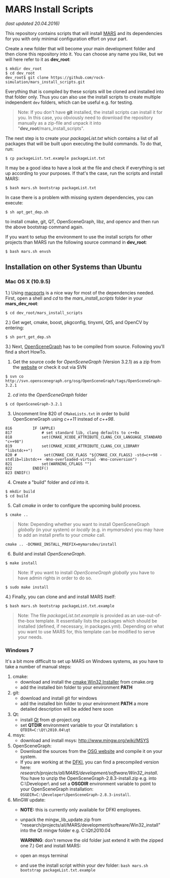 # MARS Install Scripts

*(last updated 20.04.2016)*

This repository contains scripts that will install
[MARS](http://github.com/rock-simulation/mars) and its dependencies for you
with only minimal configuration effort on your part.

Create a new folder that will become your main development folder and then clone this repository into it.
You can choose any name you like, but we will here refer to it as **dev_root**:

    $ mkdir dev_root
    $ cd dev_root
    dev_root$ git clone https://github.com/rock-simulation/mars_install_scripts.git

Everything that is compiled by these scripts will be cloned and installed into
that folder only. Thus you can also use the install scripts to create
multiple independent `dev` folders, which can be useful e.g. for testing.

> Note: If you don't have **git** installed, the install scripts can install
it for you. In this case, you obviously need to download the repository
manually as a zip-file and unpack it into "**dev_root**/mars_install_scripts".

The next step is to create your *packageList.txt* which contains a list of all packages that will be built upon executing the build commands. To do that, run:

    $ cp packageList.txt.example packageList.txt

It may be a good idea to have a look at the file and check if everything is set up according to your purposes.
If that's the case, run the scripts and install MARS:

    $ bash mars.sh bootstrap packageList.txt

In case there is a problem with missing system dependencies, you can execute:

    $ sh apt_get_dep.sh
 
to install cmake, git, QT, OpenSceneGraph, libz, and opencv and then run the above bootstrap command again.

If you want to setup the environment to use the install scripts for other
projects than MARS run the following source command in **dev_root**:

    $ bash mars.sh envsh


## Installation on other Systems than Ubuntu

### Mac OS X (10.9.5)

1.) Using [macports](http://www.macports.org) is a nice way for most of the dependencies needed. First, open a shell and *cd* to the *mars_install_scripts* folder in your **mars_dev_root**:

    $ cd dev_root/mars_install_scripts

2.) Get wget, cmake, boost, pkgconfig, tinyxml, Qt5, and OpenCV by entering:

    $ sh port_get_dep.sh

3.) Next, [OpenSceneGraph](http://www.openscenegraph.org) has to be compiled from source. Following you'll find a short HowTo.

  1. Get the source code for *OpenSceneGraph* (Version 3.2.1) as a zip from the [website](http://www.openscenegraph.org/downloads/developer_releases/OpenSceneGraph-3.2.1.zip) or check it out via SVN
  ```
  $ svn co http://svn.openscenegraph.org/osg/OpenSceneGraph/tags/OpenSceneGraph-3.2.1
  ```

  2. *cd* into the *OpenSceneGraph* folder
  ```
  $ cd OpenSceneGraph-3.2.1
  ```

  3. Uncomment line 820 of `CMakeLists.txt` in order to build OpenSceneGraph using *c++11* instead of *c++98*.
  ```
  816         IF (APPLE)
  817             # set standard lib, clang defaults to c++0x
  818             set(CMAKE_XCODE_ATTRIBUTE_CLANG_CXX_LANGUAGE_STANDARD "c++98")
  819             set(CMAKE_XCODE_ATTRIBUTE_CLANG_CXX_LIBRARY "libstdc++")
  820 #            set(CMAKE_CXX_FLAGS "${CMAKE_CXX_FLAGS} -std=c++98 -stdlib=libstdc++ -Wno-overloaded-virtual -Wno-conversion")
  821             set(WARNING_CFLAGS "")
  822         ENDIF()
  823 ENDIF()
  ```

  4. Create a "build" folder and *cd* into it.
  ```
  $ mkdir build
  $ cd build
  ```

  5. Call *cmake* in order to configure the upcoming build process.
  ```
  $ cmake ..
  ```
  > Note: Depending whether you want to install OpenSceneGraph *globally* (in your system) or *locally* (e.g. in *mymarsdev*) you may have to add an install prefix to your *cmake* call.
  ```
  cmake .. -DCMAKE_INSTALL_PREFIX=mymarsdev/install
  ```

  6. Build and install *OpenSceneGraph*.
  ```
  $ make install
  ```
  > Note: If you want to install *OpenSceneGraph* *globally* you have to have admin rights in order to do so.
  ```
  $ sudo make install
  ```

4.) Finally, you can clone and and install MARS itself:

    $ bash mars.sh bootstrap packageList.txt.example

> Note: The file *packageList.txt.example* is provided as an use-out-of-the-box template. It essentially lists the packages which should be installed (defined, if necessary, in packages.yml). Depending on what you want to use MARS for, this template can be modified to serve your needs.


### Windows 7

It's a bit more difficult to set up MARS on Windows systems, as you have to take a number of manual steps:

1. cmake:
    - download and install the [cmake Win32 Installer](http://www.cmake.org/cmake/resources/software.html) from cmake.org
    - add the installed bin folder to your environment **PATH**
2. git:
    - download and install git for windows
    - add the installed bin folder to your environment **PATH**
    a more detailed description will be added here soon
3. Qt:
    - install [Qt](http://qt-project.org) from qt-project.org
    - set **QTDIR** environment variable to your Qt installation: ```$ QTDIR=C:\Qt\2010.04\qt```
4. msys:
    - download and install msys: http://www.mingw.org/wiki/MSYS
5. OpenSceneGraph:
    - Download the sources from the [OSG website](http://www.openscenegraph.org) and compile it on your system.
    - If you are working at the [DFKI](http://robotik.dfki-bremen.de/), you can find a precompiled version here: *research/projects/all/MARS/development/software/Win32_install*.
You have to unzip the OpenSceneGraph-2.8.3-install.zip e.g. into C:\Developer\ and set a **OSGDIR** environment variable to point to your OpenSceneGraph installation: ```OSGDIR=C:\Developer\OpenSceneGraph-2.8.3-install```.
6. MinGW update:
    - **NOTE:** this is currently only available for DFKI employees.
    - unpack the mingw_lib_update.zip from "research/projects/all/MARS/development/software/Win32_install" into the Qt mingw folder e.g. C:\Qt\2010.04

      **WARNING**: don't remove the old folder just extend it with the zipped one
7.) Get and install MARS:
    - open an msys terminal
    - and use the install script within your dev folder: ```bash mars.sh bootstrap packageList.txt.example```
